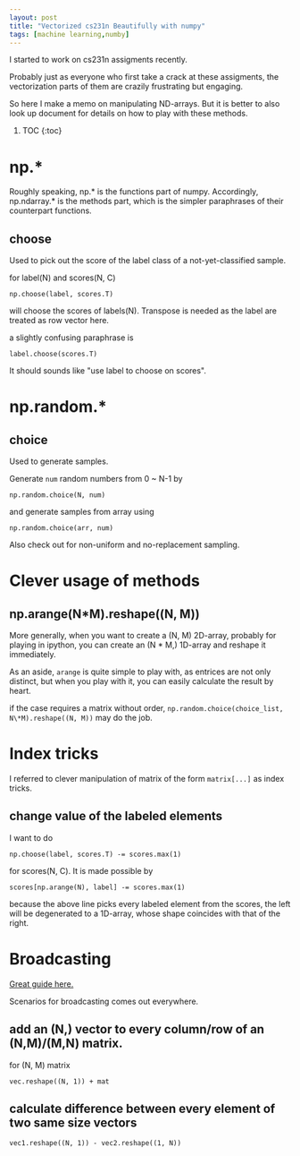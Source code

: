 ```yaml
---
layout: post
title: "Vectorized cs231n Beautifully with numpy"
tags: [machine learning,numby]
---
```


I started to work on cs231n assigments recently. 

Probably just as everyone who first take a crack at these assigments, the vectorization parts of them are crazily frustrating but engaging.

So here I make a memo on manipulating ND-arrays. But it is better to also look up document for details on how to play with these methods.

1. TOC
{:toc}


# np.\*

Roughly speaking, np.\* is the functions part of numpy. Accordingly, np.ndarray.* is the methods part, which is the simpler paraphrases of their counterpart functions.

## choose

Used to pick out the score of the label class of a not-yet-classified sample.

for label(N) and scores(N, C) 

`np.choose(label, scores.T)`

will choose the scores of labels(N). Transpose is needed as the label are treated as row vector here.

a slightly confusing paraphrase is 

`label.choose(scores.T)`

It should sounds like "use label to choose on scores".

# np.random.\*

## choice

Used to generate samples.

Generate `num` random numbers from 0 ~ N-1 by

`np.random.choice(N, num)`

and generate samples from array using

`np.random.choice(arr, num)`

Also check out for non-uniform and no-replacement sampling.

# Clever usage of methods

## np.arange(N\*M).reshape((N, M))

More generally, when you want to create a (N, M) 2D-array, probably for playing in ipython, you can create an (N * M,) 1D-array and reshape it immediately.

As an aside, `arange` is quite simple to play with, as entrices are not only distinct, but when you play with it, you can easily calculate the result by heart.

if the case requires a matrix without order, `np.random.choice(choice_list, N\*M).reshape((N, M))` may do the job.

# Index tricks

I referred to clever manipulation of matrix of the form `matrix[...]` as index tricks.

## change value of the labeled elements

I want to do

`np.choose(label, scores.T) -= scores.max(1)`

for scores(N, C). It is made possible by

`scores[np.arange(N), label] -= scores.max(1)`

because the above line picks every labeled element from the scores, the left will be degenerated to a 1D-array, whose shape coincides with that of the right.

# Broadcasting

[Great guide here.](http://cs231n.github.io/python-numpy-tutorial/#numpy-broadcasting)

Scenarios for broadcasting comes out everywhere.

## add an (N,) vector to every column/row of an (N,M)/(M,N) matrix.

for (N, M) matrix

`vec.reshape((N, 1)) + mat`

## calculate difference between every element of two same size vectors

`vec1.reshape((N, 1)) - vec2.reshape((1, N))`
